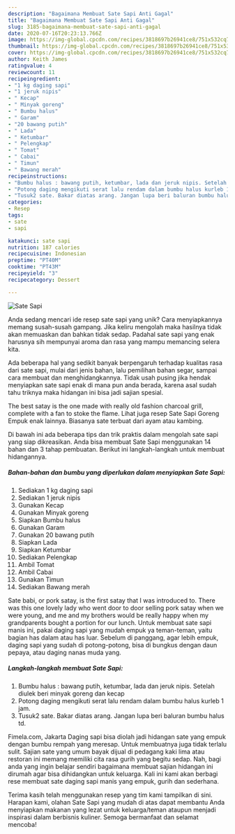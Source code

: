 ```yaml
---
description: "Bagaimana Membuat Sate Sapi Anti Gagal"
title: "Bagaimana Membuat Sate Sapi Anti Gagal"
slug: 3185-bagaimana-membuat-sate-sapi-anti-gagal
date: 2020-07-16T20:23:13.766Z
image: https://img-global.cpcdn.com/recipes/3818697b26941ce8/751x532cq70/sate-sapi-foto-resep-utama.jpg
thumbnail: https://img-global.cpcdn.com/recipes/3818697b26941ce8/751x532cq70/sate-sapi-foto-resep-utama.jpg
cover: https://img-global.cpcdn.com/recipes/3818697b26941ce8/751x532cq70/sate-sapi-foto-resep-utama.jpg
author: Keith James
ratingvalue: 4
reviewcount: 11
recipeingredient:
- "1 kg daging sapi"
- "1 jeruk nipis"
- " Kecap"
- " Minyak goreng"
- " Bumbu halus"
- " Garam"
- "20 bawang putih"
- " Lada"
- " Ketumbar"
- " Pelengkap"
- " Tomat"
- " Cabai"
- " Timun"
- " Bawang merah"
recipeinstructions:
- "Bumbu halus : bawang putih, ketumbar, lada dan jeruk nipis. Setelah diulek beri minyak goreng dan kecap"
- "Potong daging mengikuti serat lalu rendam dalam bumbu halus kurleb 1 jam."
- "Tusuk2 sate. Bakar diatas arang. Jangan lupa beri baluran bumbu halus td."
categories:
- Resep
tags:
- sate
- sapi

katakunci: sate sapi 
nutrition: 187 calories
recipecuisine: Indonesian
preptime: "PT40M"
cooktime: "PT43M"
recipeyield: "3"
recipecategory: Dessert

---
```



![Sate Sapi](https://img-global.cpcdn.com/recipes/3818697b26941ce8/751x532cq70/sate-sapi-foto-resep-utama.jpg)

Anda sedang mencari ide resep sate sapi yang unik? Cara menyiapkannya memang susah-susah gampang. Jika keliru mengolah maka hasilnya tidak akan memuaskan dan bahkan tidak sedap. Padahal sate sapi yang enak harusnya sih mempunyai aroma dan rasa yang mampu memancing selera kita.

Ada beberapa hal yang sedikit banyak berpengaruh terhadap kualitas rasa dari sate sapi, mulai dari jenis bahan, lalu pemilihan bahan segar, sampai cara membuat dan menghidangkannya. Tidak usah pusing jika hendak menyiapkan sate sapi enak di mana pun anda berada, karena asal sudah tahu triknya maka hidangan ini bisa jadi sajian spesial.

The best satay is the one made with really old fashion charcoal grill, complete with a fan to stoke the flame. Lihat juga resep Sate Sapi Goreng Empuk enak lainnya. Biasanya sate terbuat dari ayam atau kambing.


Di bawah ini ada beberapa tips dan trik praktis dalam mengolah sate sapi yang siap dikreasikan. Anda bisa membuat Sate Sapi menggunakan 14 bahan dan 3 tahap pembuatan. Berikut ini langkah-langkah untuk membuat hidangannya.

<!--inarticleads1-->

##### Bahan-bahan dan bumbu yang diperlukan dalam menyiapkan Sate Sapi:

1. Sediakan 1 kg daging sapi
1. Sediakan 1 jeruk nipis
1. Gunakan  Kecap
1. Gunakan  Minyak goreng
1. Siapkan  Bumbu halus
1. Gunakan  Garam
1. Gunakan 20 bawang putih
1. Siapkan  Lada
1. Siapkan  Ketumbar
1. Sediakan  Pelengkap
1. Ambil  Tomat
1. Ambil  Cabai
1. Gunakan  Timun
1. Sediakan  Bawang merah


Sate babi, or pork satay, is the first satay that I was introduced to. There was this one lovely lady who went door to door selling pork satay when we were young, and me and my brothers would be really happy when my grandparents bought a portion for our lunch. Untuk membuat sate sapi manis ini, pakai daging sapi yang mudah empuk ya teman-teman, yaitu bagian has dalam atau has luar. Sebelum di panggang, agar lebih empuk, daging sapi yang sudah di potong-potong, bisa di bungkus dengan daun pepaya, atau daging nanas muda yang. 

<!--inarticleads2-->

##### Langkah-langkah membuat Sate Sapi:

1. Bumbu halus : bawang putih, ketumbar, lada dan jeruk nipis. Setelah diulek beri minyak goreng dan kecap
1. Potong daging mengikuti serat lalu rendam dalam bumbu halus kurleb 1 jam.
1. Tusuk2 sate. Bakar diatas arang. Jangan lupa beri baluran bumbu halus td.


Fimela.com, Jakarta Daging sapi bisa diolah jadi hidangan sate yang empuk dengan bumbu rempah yang meresap. Untuk membuatnya juga tidak terlalu sulit. Sajian sate yang umum bayak dijual di pedagang kaki lima atau restoran ini memang memiliki cita rasa gurih yang begitu sedap. Nah, bagi anda yang ingin belajar sendiri bagaimana membuat sajian hidangan ini dirumah agar bisa dihidangkan untuk keluarga. Kali ini kami akan berbagi rese membuat sate daging sapi manis yang empuk, gurih dan sederhana. 

Terima kasih telah menggunakan resep yang tim kami tampilkan di sini. Harapan kami, olahan Sate Sapi yang mudah di atas dapat membantu Anda menyiapkan makanan yang lezat untuk keluarga/teman ataupun menjadi inspirasi dalam berbisnis kuliner. Semoga bermanfaat dan selamat mencoba!
